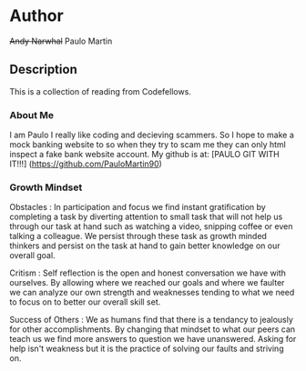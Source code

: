 # Author
~~Andy Narwhal~~ Paulo Martin

## Description
This is a collection of reading from Codefellows.

### About Me
I am Paulo I really like coding and decieving scammers. So I hope to make a mock banking website to so when they try to scam me they can only html inspect a fake bank website account.
My github is at: [PAULO GIT WITH IT!!!] (https://github.com/PauloMartin90)

### Growth Mindset

Obstacles
: In participation and focus we find instant gratification by completing a task by diverting attention to small
task that will not help us through our task at hand such as watching a video, snipping coffee or even talking
a colleague. We persist through these task as growth minded thinkers and persist on the task at hand to gain
better knowledge on our overall goal.

Critism
: Self reflection is the open and honest conversation we have with ourselves. By allowing where we reached our
goals and where we faulter we can analyze our own strength and weaknesses tending to what we need to focus on
to better our overall skill set.

Success of Others
: We as humans find that there is a tendancy to jealously for other accomplishments. By changing that mindset to
what our peers can teach us we find more answers to question we have unanswered. Asking for help isn't weakness
but it is the practice of solving our faults and striving on.

###
